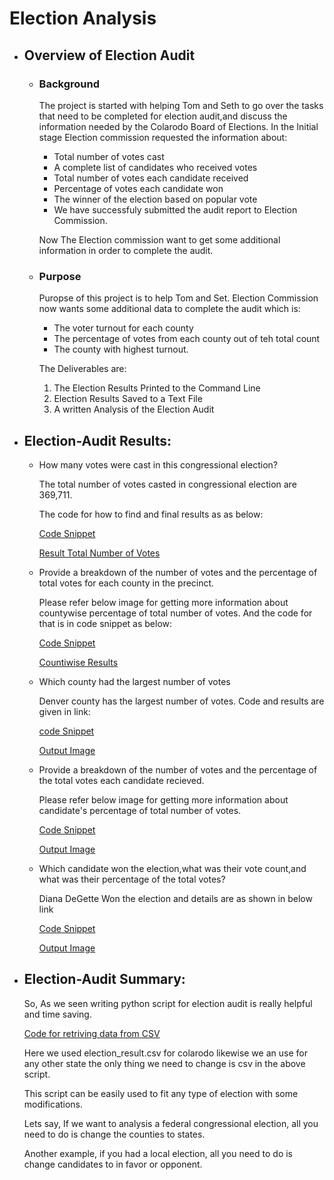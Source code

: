 # Election Analysis

* ## Overview of Election Audit

    * ### Background
        The project is started with helping Tom and Seth to go over the tasks that need to be completed for election audit,and discuss the information needed by the Colarodo Board of Elections. In the Initial stage Election commission requested the information about:

      * Total number of votes cast
      * A complete list of candidates who received votes
      * Total number of votes each candidate received
      * Percentage of votes each candidate won
      * The winner of the election based on popular vote
      * We have successfuly submitted the audit report to Election Commission.

      Now The Election commission want to get some additional information in order to complete the audit.

  * ### Purpose

    Puropse of this project is to help Tom and Set. Election Commission now wants some additional data to complete the audit which is:

    * The voter turnout for each county
    * The percentage of votes from each county out of teh total count
    * The county with highest turnout.

    The Deliverables are:
    1. The Election Results Printed to the Command Line
    2. Election Results Saved to a Text File
    3. A written Analysis of the Election Audit

* ## Election-Audit Results:

  * How many votes were cast in this congressional election?

    The total number of votes casted in congressional election are 369,711.

    The code for how to find and final results as as below:

    [Code Snippet](https://github.com/rachanamule/Election_Analysis/blob/00a9aa05913eca8915be839f940bf2ea38afd69e/resources/code_snippet_for_total_votes.png)

    [Result Total Number of Votes](https://github.com/rachanamule/Election_Analysis/blob/8fe035bd085c123a43bcf5f14c4ccc4eb3766e54/resources/Total_number_of_votes_casted.png)

  * Provide a breakdown of the number of votes and the percentage of total votes for each county in the precinct.

    Please refer below image for getting more information about countywise percentage of total number of votes. And the code for that is in code snippet as below:

    [Code Snippet](https://github.com/rachanamule/Election_Analysis/blob/00a9aa05913eca8915be839f940bf2ea38afd69e/resources/code_snippet_countywise_data.png)

    [Countiwise Results](https://github.com/rachanamule/Election_Analysis/blob/8fe035bd085c123a43bcf5f14c4ccc4eb3766e54/resources/countywise_total_percentage_votes.png)

  * Which county had the largest number of votes

    Denver county has the largest number of votes. Code and results are given in link:

    [code Snippet](https://github.com/rachanamule/Election_Analysis/blob/00a9aa05913eca8915be839f940bf2ea38afd69e/resources/code_snippet_county_largest_number_of_votes.png)

    [Output Image](https://github.com/rachanamule/Election_Analysis/blob/00a9aa05913eca8915be839f940bf2ea38afd69e/resources/winning_county.png)

  * Provide a breakdown of the number of votes and the percentage of the total votes each candidate recieved.

    Please refer below image for getting more information about candidate's percentage of total number of votes.

    [Code Snippet](https://github.com/rachanamule/Election_Analysis/blob/00a9aa05913eca8915be839f940bf2ea38afd69e/resources/code_snippet_candidate_data.png)

    [Output Image](https://github.com/rachanamule/Election_Analysis/blob/8fe035bd085c123a43bcf5f14c4ccc4eb3766e54/resources/votes_percent_breakdown_per_candidate.png)

  * Which candidate won the election,what was their vote count,and what was their percentage of the total votes?

    Diana DeGette Won the election and details are as shown in below link

    [Code Snippet](https://github.com/rachanamule/Election_Analysis/blob/00a9aa05913eca8915be839f940bf2ea38afd69e/resources/code_snippet_winning_candidate_data.png)

    [Output Image](https://github.com/rachanamule/Election_Analysis/blob/8fe035bd085c123a43bcf5f14c4ccc4eb3766e54/resources/winning_candidate_data.png)

* ## Election-Audit Summary:

   So, As we seen writing python script for election audit is really helpful and time saving. 

   [Code for retriving data from CSV](https://github.com/rachanamule/Election_Analysis/blob/8fe035bd085c123a43bcf5f14c4ccc4eb3766e54/resources/code_snippet1.png)

   Here we used election_result.csv for colarodo likewise we an use for any other state the only thing we need to change is csv in the above script.

   This script can be easily used to fit any type of election with some modifications.

   Lets say, If we want to analysis a federal congressional election, all you need to do is change the counties to states. 

   Another example, if you had a local election, all you need to do is change candidates to in favor or opponent.


